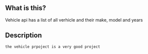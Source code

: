 ## What is this?
Vehicle api has a list of all verhicle and their make, model and years

## Description
```
the vehicle prpoject is a very good project
```